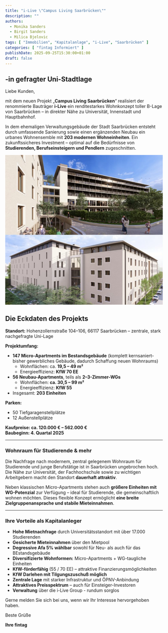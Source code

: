 ```yaml
---
title: "i-Live \"Campus Living Saarbrücken\""
description: ""
authors:
  - Monika Sanders
  - Birgit Sanders
  - Milica Bjelovic
tags: [ "Immobilien", "Kapitalanlage", "i-Live", "Saarbrücken" ]
categories: [ "fintag Informiert" ]
publishDate: 2025-09-25T15:30:00+01:00
draft: false
---
```

## -in gefragter Uni-Stadtlage

Liebe Kunden,

mit dem neuen Projekt „**Campus Living Saarbrücken**“ realisiert der renommierte Bauträger **i-Live** ein renditestarkes Wohnkonzept toller B-Lage von Saarbrücken – in direkter Nähe zu Universität, Innenstadt und Hauptbahnhof.

In dem ehemaligen Verwaltungsgebäude der Stadt Saarbrücken entsteht durch umfassende Sanierung sowie einen ergänzenden Neubau ein urbanes Wohnensemble mit **203 modernen Wohneinheiten**. Ein zukunftssicheres Investment – optimal auf die Bedürfnisse von **Studierenden, Berufseinsteigern und Pendlern** zugeschnitten.

![](_img1.png)

## Die Eckdaten des Projekts

**Standort:** Hohenzollernstraße 104–106, 66117 Saarbrücken – zentrale, stark nachgefragte Uni-Lage

**Projektumfang:** 

- **147 Micro-Apartments im Bestandsgebäude** (komplett kernsaniert- bisher gewerbliches Gebäude, dadurch Schaffung neuen Wohnraums)
  - Wohnflächen: ca. **19,5 – 49 m²** 
  - Energieeffizienz: **KfW 70 EE**
- **56 Neubau-Apartments**, teils als **2–3-Zimmer-WGs** 
  - Wohnflächen: **ca. 30,5 – 99 m²**
  - Energieeffizienz: **KfW 55**
- Insgesamt: **203 Einheiten**

**Parken:**

- 50 Tiefgaragenstellplätze
- 12 Außenstellplätze

**Kaufpreise: ca. 120.000 € – 562.000 €**  
**Baubeginn: 4. Quartal 2025**

----

### Wohnraum für Studierende & mehr

Die Nachfrage nach modernem, zentral gelegenem Wohnraum für Studierende und junge Berufstätige ist in Saarbrücken ungebrochen hoch. Die Nähe zur Universität, der Fachhochschule sowie zu wichtigen Arbeitgebern macht den Standort **dauerhaft attraktiv**.

Neben klassischen Micro-Apartments stehen auch **größere Einheiten mit WG-Potenzial** zur Verfügung – ideal für Studierende, die gemeinschaftlich wohnen möchten. Dieses flexible Konzept ermöglicht **eine breite Zielgruppenansprache und stabile Mieteinnahmen**.

---- 

### Ihre Vorteile als Kapitalanleger


- **Hohe Mietnachfrage** durch Universitätsstandort mit über 17.000 Studierenden
- **Gesicherte Mieteinnahmen** über den Mietpool
- **Degressive Afa 5% wählbar** sowohl für Neu- als auch für das BEstandsgebäude
- **Diversifizierte Wohnformen:** Micro-Apartments + WG-taugliche Einheiten
- **KfW-förderfähig** (55 / 70 EE) – attraktive Finanzierungsmöglichkeiten
- **KfW Darlehen mit Tilgungszuschuß möglich**
- **Zentrale Lage** mit starker Infrastruktur und ÖPNV-Anbindung
- **Attraktives Preisspektrum** – auch für Einsteiger-Investoren
- **Verwaltung** über die i-Live Group - rundum sorglos

Gerne melden Sie sich bei uns, wenn wir Ihr Interesse hervorgehoben haben.

Beste Grüße

**Ihre fintag**
